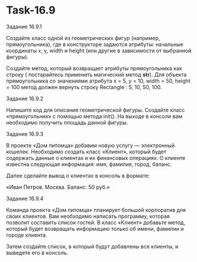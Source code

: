 # Task-16.9
Задание 16.9.1

Создайте класс одной из геометрических фигур (например, прямоугольника), где в конструкторе задаются атрибуты:  начальные координаты x, y, width и height (или другие в зависимости от выбранной фигуры).

Создайте метод, который возвращает атрибуты прямоугольника как строку ( постарайтесь применить магический метод __str__). Для объекта прямоугольника со значениями атрибута x = 5, y = 10, width = 50, height = 100 метод должен вернуть строку Rectangle : 5, 10, 50, 100.


Задание 16.9.2

Напишите код для описания геометрической фигуры.
Создайте класс «прямоугольник» с помощью метода init(). На выходе в консоли вам необходимо получить площадь данной фигуры.


Задание 16.9.3

В проекте «Дом питомца» добавим новую услугу — электронный кошелек. Необходимо создать класс «Клиент», который будет содержать данные о клиентах и их финансовых операциях. О клиенте известна следующая информация: имя, фамилия, город, баланс.

Далее сделайте вывод о клиентах в консоль в формате:

«Иван Петров. Москва. Баланс: 50 руб.»


Задание 16.9.4

Команда проекта «Дом питомца» планирует большой корпоратив для своих клиентов. Вам необходимо написать программу, которая позволит составить список гостей. В класс «Клиент» добавьте метод, который будет возвращать информацию только об имени, фамилии и городе клиента.

Затем создайте список, в который будут добавлены все клиенты, и выведете его в консоль.
